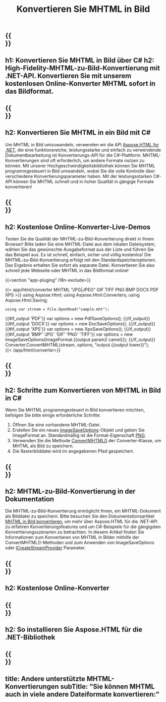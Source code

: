 ﻿---
translation: true
template: /templates/_template-conversion-child.md
title: Konvertieren Sie MHTML in Bild
description: Konvertieren Sie MHTML in C# in Bild. Verwenden Sie einfach die Konverter-API innerhalb von ASP.NET oder einer beliebigen .NET-Anwendung. Probieren Sie den MHTML to Image Converter kostenlos online aus!
url: /net/conversion/mhtml-to-image/
family: html
platformtag: net
feature: conversion
informat: MHTML
outformat: Image
otherformats: DOCX PDF XPS BMP GIF JPEG PNG TIFF
---

{{<section banner>}}
---
h1: Konvertieren Sie MHTML in Bild über C#
h2: High-Fidelity-MHTML-zu-Bild-Konvertierung mit .NET-API. Konvertieren Sie mit unserem kostenlosen Online-Konverter MHTML sofort in das Bildformat.
---

{{<section overview>}}
---
h2: Konvertieren Sie MHTML in ein Bild mit C#
---

Um MHTML in Bild umzuwandeln, verwenden wir die API [Aspose.HTML for .NET](https://products.aspose.com/html/net/), die eine funktionsreiche, leistungsstarke und einfach zu verwendende Dokumentbearbeitung ist Konvertierungs-API für die C#-Plattform. MHTML-Konvertierungen sind oft erforderlich, um andere Formate nutzen zu können. Mit unserer Hochgeschwindigkeitsbibliothek können Sie MHTML programmgesteuert in Bild umwandeln, wobei Sie die volle Kontrolle über verschiedene Konvertierungsparameter haben. Mit der leistungsstarken C#-API können Sie MHTML schnell und in hoher Qualität in gängige Formate konvertieren!

{{<section demos>}}
---
h2: Kostenlose Online-Konverter-Live-Demos
---

Testen Sie die Qualität der MHTML-zu-Bild-Konvertierung direkt in Ihrem Browser! Bitte laden Sie eine MHTML-Datei aus dem lokalen Dateisystem, wählen Sie das gewünschte Ausgabeformat aus der Liste und führen Sie das Beispiel aus. Es ist schnell, einfach, sicher und völlig kostenlos! Die MHTML-zu-Bild-Konvertierung erfolgt mit den Standardspeicheroptionen. Das Ergebnis erhalten Sie sofort als separate Datei. Konvertieren Sie also schnell jede Webseite oder MHTML in das Bildformat online!

{{<section "app-pluging" i18n-exclude>}}

{{< app/html/converter MHTML "JPG|JPEG" GIF TIFF PNG BMP DOCX PDF XPS >}}
using Aspose.Html;
using Aspose.Html.Converters;
using Aspose.Html.Saving;

    using var stream = File.OpenRead("sample.mht");
{{#if_output 'PDF'}}
    var options = new PdfSaveOptions();
{{/if_output}}
{{#if_output 'DOCX'}}
    var options = new DocSaveOptions();
{{/if_output}}
{{#if_output 'XPS'}}
    var options = new XpsSaveOptions();
{{/if_output}}
{{#if_output 'BMP' 'JPG' 'GIF' 'PNG' 'TIFF'}}
    var options = new ImageSaveOptions(ImageFormat.{{output param2 camel}});
{{/if_output}}
    Converter.ConvertMHTML(stream, options, "output.{{output lower}}");   
{{< /app/html/converter>}} 


{{<section steps>}}
---
h2: Schritte zum Konvertieren von MHTML in Bild in C#
---

Wenn Sie MHTML programmgesteuert in Bild konvertieren möchten, befolgen Sie bitte einige erforderliche Schritte:
1. Öffnen Sie eine vorhandene MHTML-Datei.
1. Erstellen Sie ein neues [ImageSaveOptions](https://reference.aspose.com/html/net/aspose.html.saving/imagesaveoptions)-Objekt und geben Sie ImageFormat an. Standardmäßig ist die Format-Eigenschaft [PNG](https://reference.aspose.com/html/net/aspose.html.rendering.image/imageformat).
1. Verwenden Sie die Methode [ConvertMHTML()](https://reference.aspose.com/html/net/aspose.html.converters/converter/convertmhtml/) der Converter-Klasse, um MHTML als Bild zu speichern.
1. Die Rasterbilddatei wird im angegebenen Pfad gespeichert.




{{<section documentation>}}
---
h2: MHTML-zu-Bild-Konvertierung in der Dokumentation
---

Die MHTML-zu-Bild-Konvertierung ermöglicht Ihnen, ein MHTML-Dokument als Bilddatei zu speichern. Bitte besuchen Sie den Dokumentationsartikel [MHTML in Bild konvertieren](https://docs.aspose.com/html/net/converting-between-formats/mhtml-to-image/), um mehr über Aspose.HTML für die .NET-API zu erfahren Konvertierungsfeatures und um C#-Beispiele für die gängigsten Konvertierungsszenarien zu betrachten. In diesem Artikel finden Sie Informationen zum Konvertieren von MHTML in Bilder mithilfe der ConvertMHTML()-Methoden und zum Anwenden von ImageSaveOptions oder [ICreateStreamProvider](https://reference.aspose.com/html/net/aspose.html.io/icreatestreamprovider) Parameter.

{{<section online-converters>}}
---
h2: Kostenlose Online-Konverter
---

{{<section get-started>}}
---
h2: So installieren Sie Aspose.HTML für die .NET-Bibliothek
---

{{<section other-conversions>}}
---
title: Andere unterstützte MHTML-Konvertierungen
subTitle: "Sie können MHTML auch in viele andere Dateiformate konvertieren:"
---